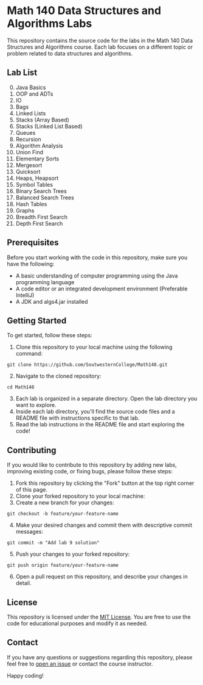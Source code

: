 # Math 140 Data Structures and Algorithms Labs

This repository contains the source code for the labs in the Math 140 Data Structures and Algorithms course. Each lab focuses on a different topic or problem related to data structures and algorithms.

## Lab List

0. Java Basics
1. OOP and ADTs
2. IO
3. Bags
4. Linked Lists
5. Stacks (Array Based)
6. Stacks (Linked List Based)
7. Queues
8. Recursion
9. Algorithm Analysis
10. Union Find
11. Elementary Sorts
12. Mergesort
13. Quicksort
14. Heaps, Heapsort
15. Symbol Tables
16. Binary Search Trees
17. Balanced Search Trees
18. Hash Tables
19. Graphs
20. Breadth First Search
21. Depth First Search

## Prerequisites

Before you start working with the code in this repository, make sure you have the following:

- A basic understanding of computer programming using the Java programming language
- A code editor or an integrated development environment (Preferable IntelliJ)
- A JDK and algs4.jar installed

## Getting Started

To get started, follow these steps:

1. Clone this repository to your local machine using the following command:

```git clone https://github.com/SoutwesternCollege/Math140.git```

2. Navigate to the cloned repository:

```cd Math140```

3. Each lab is organized in a separate directory. Open the lab directory you want to explore.
4. Inside each lab directory, you'll find the source code files and a README file with instructions specific to that lab.
5. Read the lab instructions in the README file and start exploring the code!

## Contributing

If you would like to contribute to this repository by adding new labs, improving existing code, or fixing bugs, please follow these steps:

1. Fork this repository by clicking the "Fork" button at the top right corner of this page.
2. Clone your forked repository to your local machine:
3. Create a new branch for your changes:

```git checkout -b feature/your-feature-name```

4. Make your desired changes and commit them with descriptive commit messages:

```git commit -m "Add lab 9 solution"```

5. Push your changes to your forked repository:

```git push origin feature/your-feature-name```

6. Open a pull request on this repository, and describe your changes in detail.



## License

This repository is licensed under the [MIT License](LICENSE). You are free to use the code for educational purposes and modify it as needed.

## Contact

If you have any questions or suggestions regarding this repository, please feel free to [open an issue](https://github.com/SouthwesternCollege/Math-140/issues) or contact the course instructor.

Happy coding!


